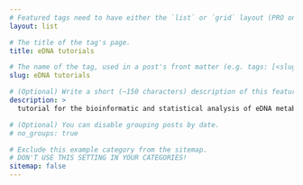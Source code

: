 ```yaml
---
# Featured tags need to have either the `list` or `grid` layout (PRO only).
layout: list

# The title of the tag's page.
title: eDNA tutorials

# The name of the tag, used in a post's front matter (e.g. tags: [<slug>]).
slug: eDNA tutorials

# (Optional) Write a short (~150 characters) description of this featured tag.
description: >
  tutorial for the bioinformatic and statistical analysis of eDNA metabarcoding data.

# (Optional) You can disable grouping posts by date.
# no_groups: true

# Exclude this example category from the sitemap.
# DON'T USE THIS SETTING IN YOUR CATEGORIES!
sitemap: false
---
```

